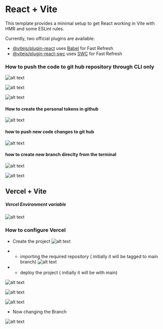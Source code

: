 # React + Vite

This template provides a minimal setup to get React working in Vite with HMR and some ESLint rules.

Currently, two official plugins are available:

- [@vitejs/plugin-react](https://github.com/vitejs/vite-plugin-react/blob/main/packages/plugin-react/README.md) uses [Babel](https://babeljs.io/) for Fast Refresh
- [@vitejs/plugin-react-swc](https://github.com/vitejs/vite-plugin-react-swc) uses [SWC](https://swc.rs/) for Fast Refresh

### How to push the code to git hub repository through CLI only 

![alt text](./readmeImages/image.png)

![alt text](./readmeImages/image-1.png)

![alt text](./readmeImages/image-2.png)

#### How to create the personal tokens in github 

![alt text](./readmeImages/image-3.png)

#### how to push new code changes to git hub 

![alt text](./readmeImages/image-5.png)

#### how to create new branch direclty from the terminal 
![alt text](image.png)

![alt text](image-1.png)

## Vercel + Vite 
##### Vercel Environment variable

![alt text](image-2.png)

### How to configure Vercel
- Create the project 
![alt text](image-3.png)

- - importing the required repository ( initially it will be tagged to main branch)
![alt text](image-4.png)

- - deploy the project ( initially it will be with main)

![alt text](image-5.png)

![alt text](image-6.png)

![alt text](image-7.png)

- Now changing the Branch 

![alt text](image-8.png)








